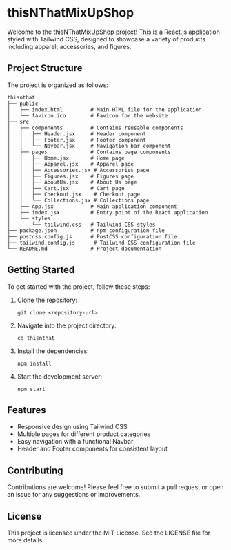 # thisNThatMixUpShop

Welcome to the thisNThatMixUpShop project! This is a React.js application styled with Tailwind CSS, designed to showcase a variety of products including apparel, accessories, and figures.

## Project Structure

The project is organized as follows:

```
thisnthat
├── public
│   ├── index.html         # Main HTML file for the application
│   └── favicon.ico        # Favicon for the website
├── src
│   ├── components         # Contains reusable components
│   │   ├── Header.jsx     # Header component
│   │   ├── Footer.jsx     # Footer component
│   │   └── Navbar.jsx     # Navigation bar component
│   ├── pages              # Contains page components
│   │   ├── Home.jsx       # Home page
│   │   ├── Apparel.jsx    # Apparel page
│   │   ├── Accessories.jsx # Accessories page
│   │   ├── Figures.jsx    # Figures page
│   │   ├── AboutUs.jsx    # About Us page
│   │   ├── Cart.jsx       # Cart page
│   │   ├── Checkout.jsx    # Checkout page
│   │   └── Collections.jsx # Collections page
│   ├── App.jsx            # Main application component
│   ├── index.jsx          # Entry point of the React application
│   └── styles
│       └── tailwind.css   # Tailwind CSS styles
├── package.json           # npm configuration file
├── postcss.config.js      # PostCSS configuration file
├── tailwind.config.js      # Tailwind CSS configuration file
└── README.md              # Project documentation
```

## Getting Started

To get started with the project, follow these steps:

1. Clone the repository:
   ```
   git clone <repository-url>
   ```

2. Navigate into the project directory:
   ```
   cd thisnthat
   ```

3. Install the dependencies:
   ```
   npm install
   ```

4. Start the development server:
   ```
   npm start
   ```

## Features

- Responsive design using Tailwind CSS
- Multiple pages for different product categories
- Easy navigation with a functional Navbar
- Header and Footer components for consistent layout

## Contributing

Contributions are welcome! Please feel free to submit a pull request or open an issue for any suggestions or improvements.

## License

This project is licensed under the MIT License. See the LICENSE file for more details.